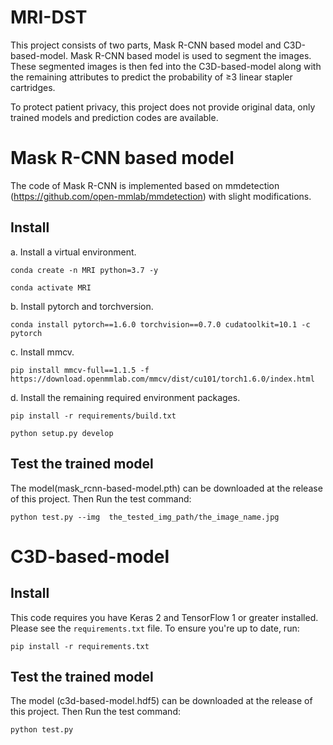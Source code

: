 # MRI-DST
This project consists of two parts, Mask R-CNN based model and C3D-based-model. Mask R-CNN based model is used to segment the images. These segmented images is then fed into the C3D-based-model along with the remaining attributes to predict the probability of ≥3 linear stapler cartridges.

To protect patient privacy, this project does not provide original data, only trained models and prediction codes are available.

# Mask R-CNN based model
The code of Mask R-CNN is implemented based on mmdetection (https://github.com/open-mmlab/mmdetection) with slight modifications. 
## Install
a. Install a virtual environment.

  `conda create -n MRI python=3.7 -y`
  
  `conda activate MRI`
  
b. Install pytorch and torchversion.

  `conda install pytorch==1.6.0 torchvision==0.7.0 cudatoolkit=10.1 -c pytorch`
  
c. Install mmcv.

  `pip install mmcv-full==1.1.5 -f https://download.openmmlab.com/mmcv/dist/cu101/torch1.6.0/index.html`
  
d. Install the remaining required environment packages.

  `pip install -r requirements/build.txt`
  
  `python setup.py develop`

## Test the trained model

The model(mask_rcnn-based-model.pth) can be downloaded at the release of this project. Then Run the test command:

`python test.py --img  the_tested_img_path/the_image_name.jpg`

# C3D-based-model
## Install 

This code requires you have Keras 2 and TensorFlow 1 or greater installed. Please see the `requirements.txt` file. To ensure you're up to date, run:

`pip install -r requirements.txt`

## Test the trained model
The model (c3d-based-model.hdf5) can be downloaded at the release of this project. Then Run the test command:

`python test.py`
